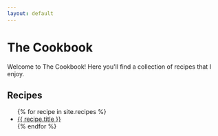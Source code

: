 ```yaml
---
layout: default
---
```


# The Cookbook

Welcome to The Cookbook! Here you'll find a collection of recipes that I enjoy.

## Recipes

<ul>
{% for recipe in site.recipes %}
  <li><a href="{{ site.baseurl }}{{ recipe.url }}">{{ recipe.title }}</a></li>
{% endfor %}
</ul>

